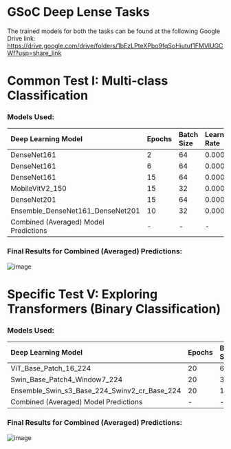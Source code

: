# GSoC Deep Lense Tasks

The trained models for both the tasks can be found at the following Google Drive link: https://drive.google.com/drive/folders/1bEzLPteXPbo9fqSoHiutuf1FMVlUGCWf?usp=share_link

# Common Test I: Multi-class Classification

### Models Used:

| Deep Learning Model                         | Epochs | Batch Size | Learning Rate | AUC (OVO) | AUC (OVR) |
| :------------------------------------------ | :----- | :--------- | :------------ | :-------- | :-------- |
| DenseNet161                                 | 2      | 64         | 0.0001        | 0.97      | 0.97      |
| DenseNet161                                 | 6      | 64         | 0.0001        | 0.97      | 0.97      |
| DenseNet161                                 | 15     | 64         | 0.0001        | 0.98      | 0.98      |
| MobileVitV2_150                             | 15     | 32         | 0.0001        | 0.95      | 0.95      |
| DenseNet201                                 | 15     | 64         | 0.0001        | 0.97      | 0.97      |
| Ensemble_DenseNet161_DenseNet201            | 10     | 32         | 0.0001        | 0.98      | 0.98      |
| Combined (Averaged) Model Predictions       | -      | -          | -             | 0.99      | 0.99      |

### Final Results for Combined (Averaged) Predictions:

![image](https://user-images.githubusercontent.com/75483881/224155221-6dc22fe6-8290-46fc-b165-6794e159c2b8.png)

# Specific Test V: Exploring Transformers (Binary Classification)

### Models Used:

| Deep Learning Model                                 | Epochs | Batch Size | Learning Rate | AUC (OVO) | AUC (OVR) |
| :-------------------------------------------------- | :----- | :--------- | :------------ | :-------- | :-------- |
| ViT_Base_Patch_16_224                               | 20     | 64         | 0.0001        | 0.99800   | 0.99800   |
| Swin_Base_Patch4_Window7_224                        | 20     | 32         | 1e-05         | 0.99975   | 0.99975   |
| Ensemble_Swin_s3_Base_224_Swinv2_cr_Base_224        | 20     | 16         | 1e-05         | 0.99997   | 0.99997   |
| Combined (Averaged) Model Predictions               | -      | -          | -             | 1.00000   | 1.00000   |

### Final Results for Combined (Averaged) Predictions:

![image](https://user-images.githubusercontent.com/75483881/224155347-ede8969a-6f16-4e32-aa45-21cdd948c5d3.png)
